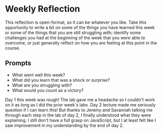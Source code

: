 # Weekly Reflection
This reflection is open-format, so it can be whatever you like. Take this opportunity to write a bit on some of the things you have learned this week or some of the things that you are still struggling with; identify some challenges you had at the beginning of the week that you were able to overcome, or just generally reflect on how you are feeling at this point in the course.

## Prompts
- What went well this week?
- What did you learn that was a shock or surprise?
- What are you struggling with?
- What would you count as a victory?


Day 1 this week was rough! The lab gave me a headache so I couldn't work on it as long as I did the prior week's labs. Day 2 lecture made me seriously question if I can learn this! But thanks to Jeremy and Savannah talking me through each step in the lab of day 2, I finally understood what they were explaining. I still don't have a full grasp on JavaScript, but I at least felt like I saw improvement in my understanding by the end of day 2. 